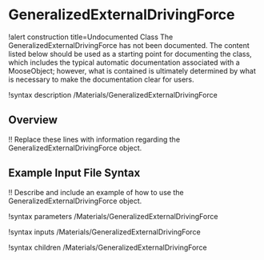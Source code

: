 # GeneralizedExternalDrivingForce

!alert construction title=Undocumented Class
The GeneralizedExternalDrivingForce has not been documented. The content listed below should be used as a starting point for
documenting the class, which includes the typical automatic documentation associated with a
MooseObject; however, what is contained is ultimately determined by what is necessary to make the
documentation clear for users.

!syntax description /Materials/GeneralizedExternalDrivingForce

## Overview

!! Replace these lines with information regarding the GeneralizedExternalDrivingForce object.

## Example Input File Syntax

!! Describe and include an example of how to use the GeneralizedExternalDrivingForce object.

!syntax parameters /Materials/GeneralizedExternalDrivingForce

!syntax inputs /Materials/GeneralizedExternalDrivingForce

!syntax children /Materials/GeneralizedExternalDrivingForce
